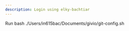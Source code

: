 ```yaml
---
description: Login using elky-bachtiar
---
```


Run bash ./Users/in615bac/Documents/givio/git-config.sh